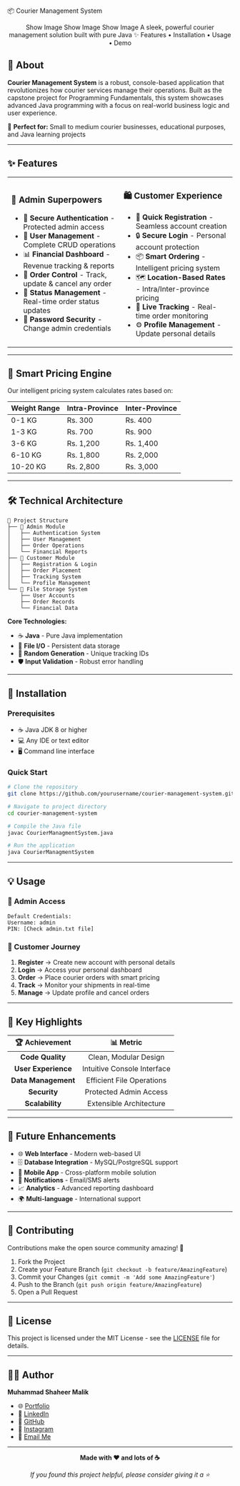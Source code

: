 📦 Courier Management System
<div align="center">
Show Image
Show Image
Show Image
A sleek, powerful courier management solution built with pure Java ✨
Features • Installation • Usage • Demo
</div>

## 🚀 About

**Courier Management System** is a robust, console-based application that revolutionizes how courier services manage their operations. Built as the capstone project for Programming Fundamentals, this system showcases advanced Java programming with a focus on real-world business logic and user experience.

🎯 **Perfect for:** Small to medium courier businesses, educational purposes, and Java learning projects

---

## ✨ Features

<table>
<tr>
<td width="50%">

### 👑 **Admin Superpowers**
- 🔐 **Secure Authentication** - Protected admin access
- 👥 **User Management** - Complete CRUD operations
- 📊 **Financial Dashboard** - Revenue tracking & reports  
- 🚚 **Order Control** - Track, update & cancel any order
- 🔄 **Status Management** - Real-time order status updates
- 🔑 **Password Security** - Change admin credentials

</td>
<td width="50%">

### 🛍️ **Customer Experience**
- 📝 **Quick Registration** - Seamless account creation
- 🔒 **Secure Login** - Personal account protection
- 📦 **Smart Ordering** - Intelligent pricing system
- 🗺️ **Location-Based Rates** - Intra/Inter-province pricing
- 📍 **Live Tracking** - Real-time order monitoring
- ⚙️ **Profile Management** - Update personal details

</td>
</tr>
</table>

---

## 🧠 Smart Pricing Engine

Our intelligent pricing system calculates rates based on:

| Weight Range | Intra-Province | Inter-Province |
|-------------|---------------|----------------|
| 0-1 KG      | Rs. 300       | Rs. 400        |
| 1-3 KG      | Rs. 700       | Rs. 900        |
| 3-6 KG      | Rs. 1,200     | Rs. 1,400      |
| 6-10 KG     | Rs. 1,800     | Rs. 2,000      |
| 10-20 KG    | Rs. 2,800     | Rs. 3,000      |

---

## 🛠️ Technical Architecture

```
📁 Project Structure
├── 🏢 Admin Module
│   ├── Authentication System
│   ├── User Management
│   ├── Order Operations
│   └── Financial Reports
├── 👤 Customer Module
│   ├── Registration & Login
│   ├── Order Placement
│   ├── Tracking System
│   └── Profile Management
└── 💾 File Storage System
    ├── User Accounts
    ├── Order Records
    └── Financial Data
```

**Core Technologies:**
- ☕ **Java** - Pure Java implementation
- 📄 **File I/O** - Persistent data storage
- 🔢 **Random Generation** - Unique tracking IDs
- 🛡️ **Input Validation** - Robust error handling

---

## 🚀 Installation

### Prerequisites
- ☕ Java JDK 8 or higher
- 💻 Any IDE or text editor
- 🖥️ Command line interface

### Quick Start
```bash
# Clone the repository
git clone https://github.com/yourusername/courier-management-system.git

# Navigate to project directory
cd courier-management-system

# Compile the Java file
javac CourierManagmentSystem.java

# Run the application
java CourierManagmentSystem
```

---

## 💡 Usage

### 🔐 Admin Access
```
Default Credentials:
Username: admin
PIN: [Check admin.txt file]
```

### 👤 Customer Journey
1. **Register** → Create new account with personal details
2. **Login** → Access your personal dashboard  
3. **Order** → Place courier orders with smart pricing
4. **Track** → Monitor your shipments in real-time
5. **Manage** → Update profile and cancel orders

---

## 🎯 Key Highlights

<div align="center">

| 🏆 **Achievement** | 📊 **Metric** |
|:-----------------:|:-------------:|
| **Code Quality** | Clean, Modular Design |
| **User Experience** | Intuitive Console Interface |
| **Data Management** | Efficient File Operations |
| **Security** | Protected Admin Access |
| **Scalability** | Extensible Architecture |

</div>

---

## 🔮 Future Enhancements

- 🌐 **Web Interface** - Modern web-based UI
- 🗄️ **Database Integration** - MySQL/PostgreSQL support  
- 📱 **Mobile App** - Cross-platform mobile solution
- 🔔 **Notifications** - Email/SMS alerts
- 📈 **Analytics** - Advanced reporting dashboard
- 🌍 **Multi-language** - International support

---

## 🤝 Contributing

Contributions make the open source community amazing! 🌟

1. Fork the Project
2. Create your Feature Branch (`git checkout -b feature/AmazingFeature`)
3. Commit your Changes (`git commit -m 'Add some AmazingFeature'`)
4. Push to the Branch (`git push origin feature/AmazingFeature`)
5. Open a Pull Request

---

## 📜 License

This project is licensed under the MIT License - see the [LICENSE](LICENSE) file for details.

---

## 👨‍💻 Author

**Muhammad Shaheer Malik**  
- 🌐 [Portfolio](https://shaheer-portfolio-omega.vercel.app)  
- 💼 [LinkedIn](https://linkedin.com/in/malik-shaheer03)  
- 🐙 [GitHub](https://github.com/malik-shaheer03)  
- 📸 [Instagram](https://instagram.com/your_instagram_handle)  
- 📧 [Email Me](mailto:youremail@example.com)  

---

<div align="center">

**Made with ❤️ and lots of ☕**

*If you found this project helpful, please consider giving it a ⭐*

</div>
